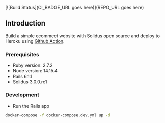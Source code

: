 [![Build Status](CI_BADGE_URL goes here)](REPO_URL goes here)

## Introduction

Build a simple ecommect website with Solidus open source and deploy to Heroku using [Github Action](https://github.com/byhbt/sportwear-store/actions).

### Prerequisites

- Ruby version: 2.7.2
- Node version: 14.15.4
- Rails 6.1.1
- Solidus 3.0.0.rc1

### Development

* Run the Rails app

```sh
docker-compose -f docker-compose.dev.yml up -d
```
